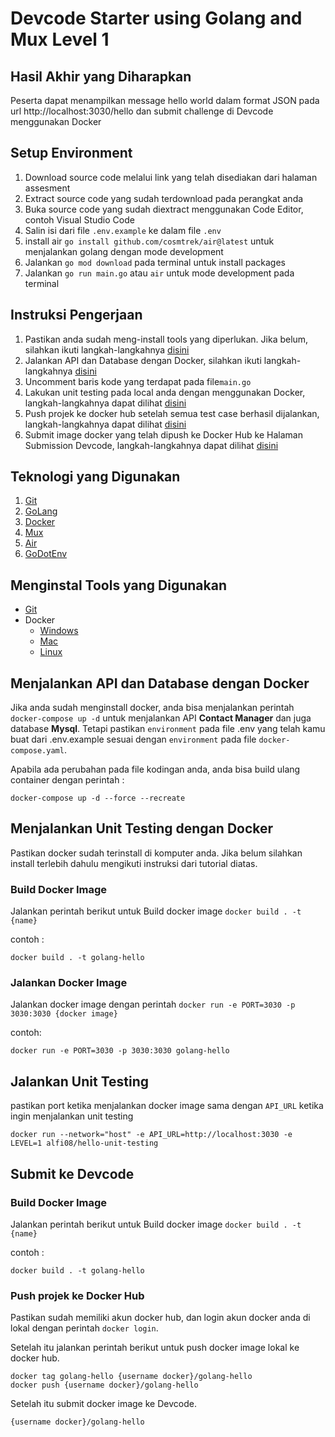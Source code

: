 # Devcode Starter using Golang and Mux Level 1

## Hasil Akhir yang Diharapkan

Peserta dapat menampilkan message hello world dalam format JSON pada url http://localhost:3030/hello dan submit challenge di Devcode menggunakan Docker

## Setup Environment

1. Download source code melalui link yang telah disediakan dari halaman assesment
2. Extract source code yang sudah terdownload pada perangkat anda
3. Buka source code yang sudah diextract menggunakan Code Editor, contoh Visual Studio Code
4. Salin isi dari file `.env.example` ke dalam file `.env`
5. install air `go install github.com/cosmtrek/air@latest` untuk menjalankan golang dengan mode development
6. Jalankan `go mod download` pada terminal untuk install packages
7. Jalankan `go run main.go` atau `air` untuk mode development pada terminal

## Instruksi Pengerjaan

1. Pastikan anda sudah meng-install tools yang diperlukan. Jika belum, silahkan ikuti langkah-langkahnya [disini](#menginstal-tools-yang-digunakan)
2. Jalankan API dan Database dengan Docker, silahkan ikuti langkah-langkahnya [disini](#menjalankan-api-dan-database-dengan-docker)
3. Uncomment baris kode yang terdapat pada file`main.go`
4. Lakukan unit testing pada local anda dengan menggunakan Docker, langkah-langkahnya dapat dilihat [disini](#menjalankan-unit-testing-dengan-Docker)
5. Push projek ke docker hub setelah semua test case berhasil dijalankan, langkah-langkahnya dapat dilihat [disini](#push-projek-ke-docker-hub)
6. Submit image docker yang telah dipush ke Docker Hub ke Halaman Submission Devcode, langkah-langkahnya dapat dilihat [disini](#push-projek-ke-docker-hub)

## Teknologi yang Digunakan

1. [Git](https://git-scm.com)
2. [GoLang](https://go.dev)
3. [Docker](https://www.docker.com)
4. [Mux](https://pkg.go.dev/github.com/gorilla/mux)
5. [Air](https://github.com/cosmtrek/air)
6. [GoDotEnv](https://pkg.go.dev/github.com/joho/godotenv#section-readme)

## Menginstal Tools yang Digunakan

- [Git](https://git-scm.com/book/en/v2/Getting-Started-Installing-Git)
- Docker
  - [Windows](https://docs.docker.com/desktop/install/windows-install/)
  - [Mac](https://docs.docker.com/desktop/install/mac-install/)
  - [Linux](https://docs.docker.com/desktop/install/linux-install/)

## Menjalankan API dan Database dengan Docker

Jika anda sudah menginstall docker, anda bisa menjalankan perintah `docker-compose up -d` untuk menjalankan API <b>Contact Manager</b> dan juga database <b>Mysql</b>. Tetapi pastikan `environment` pada file .env yang telah kamu buat dari .env.example sesuai dengan `environment` pada file `docker-compose.yaml`.

Apabila ada perubahan pada file kodingan anda, anda bisa build ulang container dengan perintah :

```
docker-compose up -d --force --recreate
```

## Menjalankan Unit Testing dengan Docker

Pastikan docker sudah terinstall di komputer anda. Jika belum silahkan install terlebih dahulu mengikuti instruksi dari tutorial diatas.

### Build Docker Image

Jalankan perintah berikut untuk Build docker image `docker build . -t {name}`

contoh :

```
docker build . -t golang-hello
```

### Jalankan Docker Image

Jalankan docker image dengan perintah `docker run -e PORT=3030 -p 3030:3030 {docker image}`

contoh:

```
docker run -e PORT=3030 -p 3030:3030 golang-hello
```

## Jalankan Unit Testing

pastikan port ketika menjalankan docker image sama dengan `API_URL` ketika ingin menjalankan unit testing

```
docker run --network="host" -e API_URL=http://localhost:3030 -e LEVEL=1 alfi08/hello-unit-testing
```

## Submit ke Devcode

### Build Docker Image

Jalankan perintah berikut untuk Build docker image `docker build . -t {name}`

contoh :

```
docker build . -t golang-hello
```

### Push projek ke Docker Hub

Pastikan sudah memiliki akun docker hub, dan login akun docker anda di lokal dengan perintah `docker login`.

Setelah itu jalankan perintah berikut untuk push docker image lokal ke docker hub.

```
docker tag golang-hello {username docker}/golang-hello
docker push {username docker}/golang-hello
```

Setelah itu submit docker image ke Devcode.

```
{username docker}/golang-hello
```

